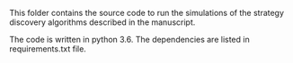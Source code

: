 This folder contains the source code to run the simulations of the strategy discovery algorithms described in the manuscript.

The code is written in python 3.6. The dependencies are listed in requirements.txt file.